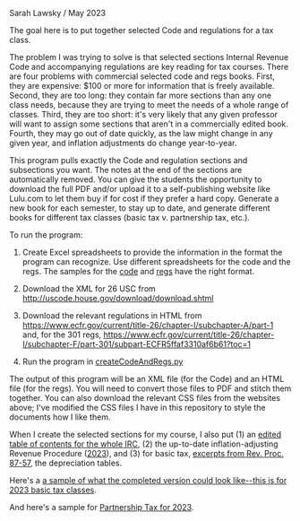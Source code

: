 Sarah Lawsky / May 2023

The goal here is to put together selected Code and regulations for a tax class.

The problem I was trying to solve is that selected sections Internal Revenue Code and accompanying regulations are key reading for tax courses. There are four problems with commercial selected code and regs books. First, they are expensive: $100 or more for information that is freely available. Second, they are too long: they contain far more sections than any one class needs, because they are trying to meet the needs of a whole range of classes. Third, they are too short: it's very likely that any given professor will want to assign some sections that aren't in a commercially edited book. Fourth, they may go out of date quickly, as the law might change in any given year, and inflation adjustments do change year-to-year.

This program pulls exactly the Code and regulation sections and subsections you want. The notes at the end of the sections are automatically removed. You can  give the students the opportunity to download the full PDF and/or upload it to a self-publishing website like Lulu.com to let them buy if for cost if they prefer a hard copy. Generate a new book for each semester, to stay up to date, and generate different books for different tax classes (basic tax v. partnership tax, etc.). 

To run the program: 

1. Create Excel spreadsheets to provide the information in the format the program can recognize. Use different spreadsheets for the code and the regs. The samples for the [code](https://github.com/slawsk/selectedSections/blob/main/codesectionstouse.xlsx) and [regs](https://github.com/slawsk/selectedSections/blob/main/regsectionstouse.xlsx) have the right format.

2. Download the XML for 26 USC from http://uscode.house.gov/download/download.shtml 

3. Download the relevant regulations in HTML  from https://www.ecfr.gov/current/title-26/chapter-I/subchapter-A/part-1 and, for the 301 regs, https://www.ecfr.gov/current/title-26/chapter-I/subchapter-F/part-301/subpart-ECFR5ffaf3310af6b61?toc=1

4. Run the program in [createCodeAndRegs.py](https://github.com/slawsk/selectedSections/blob/main/createCodeAndRegs.py)

The output of this program will be an XML file (for the Code) and an HTML file (for the regs). You will need to convert those files to PDF and stitch them together. You can also download the relevant CSS files from the websites above; I've modified the CSS files I have in this repository to style the documents how I like them.

When I create the selected sections for my course, I also put (1) an [edited table of contents for the whole IRC](https://github.com/slawsk/selectedSections/blob/main/TOCCodeEdited.pdf), (2) the up-to-date inflation-adjusting Revenue Procedure ([2023](https://github.com/slawsk/selectedSections/blob/main/revProcInflation2023.pdf)), and (3) for basic tax, [excerpts from Rev. Proc. 87-57](https://github.com/slawsk/selectedSections/blob/main/RevProc87-57Excerpt.pdf), the depreciation tables.

Here's a [a sample of what the completed version could look like--this is for 2023 basic tax classes](https://github.com/slawsk/selectedSections/blob/main/SelectedCodeandRegSections.pdf).

And here's a sample for [Partnership Tax for 2023](https://github.com/slawsk/selectedSections/blob/main/SelectedSectionsPartnershipCodeRegs2023ToUpload.pdf).
